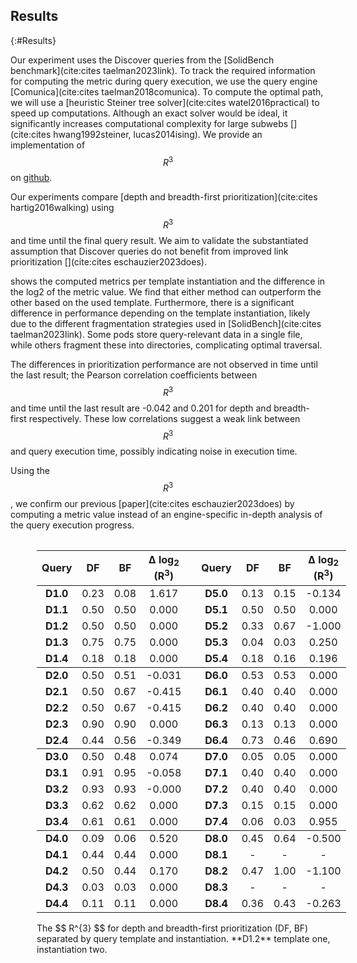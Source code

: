 ## Results
{:#Results}

Our experiment uses the Discover queries from the [SolidBench benchmark](cite:cites taelman2023link).
To track the required information for computing the metric during query execution, we use the query engine [Comunica](cite:cites taelman2018comunica).
To compute the optimal path, we will use a [heuristic Steiner tree solver](cite:cites watel2016practical) to speed up computations. 
Although an exact solver would be ideal, it significantly increases computational complexity for large subwebs [](cite:cites hwang1992steiner, lucas2014ising). 
We provide an implementation of $$ R^{3} $$ on [github](https://github.com/RubenEschauzier/metric-link-prioritisation-performance/tree/master).

Our experiments compare [depth and breadth-first prioritization](cite:cites hartig2016walking) using $$ R^{3} $$ and time until the final query result.
We aim to validate the substantiated assumption that Discover queries do not benefit from improved link prioritization [](cite:cites eschauzier2023does).

[](#metric-results) shows the computed metrics per template instantiation and the difference in the log2 of the metric value. 
We find that either method can outperform the other based on the used template.
Furthermore, there is a significant difference in performance depending on the template instantiation, likely due to the different fragmentation strategies used in [SolidBench](cite:cites taelman2023link).
Some pods store query-relevant data in a single file, while others fragment these into directories, complicating optimal traversal.

The differences in prioritization performance are not observed in time until the last result; the Pearson correlation coefficients between $$ R^{3} $$ and time until the last result are -0.042 and 0.201 for depth and breadth-first respectively. 
These low correlations suggest a weak link between $$ R^{3} $$ and query execution time, possibly indicating noise in execution time.

Using the $$ R^{3} $$, we confirm our previous [paper](cite:cites eschauzier2023does) by computing a metric value instead of an engine-specific in-depth analysis of the query execution progress.

<style>
table thead {
  border-bottom: 1px solid;
}

th,
td {
text-align:center;
}
tbody, th {
text-align:center; 
}

@media print {
    @page {
      margin: 2.5cm;   
    }
    div.row > div {
      display: inline-block;  
      border: solid 1px #ccc;
      margin: 0.2cm;
    }
    div.row {
      display: block;
    }
    tbody, th {
        text-align:center; 
    }

}


.table {
    display: table;
    border-spacing: 2px;
}
.row {
    display: table-row;
}
.row > div {
    display: table-cell;
    border: solid 1px #ccc;
    padding: 2px;
}
caption {
    caption-side: bottom;
}
</style>

<figure id="metric-results" class="table" markdown="1">

<table>
  <thead>
    <tr style="text-align: right;">
      <th>Query</th>
      <th>DF</th>
      <th>BF</th>
      <th>&Delta; log<sub>2</sub> (R<sup>3</sup>)</th>
    <th></th>
      <th>Query</th>
      <th>DF</th>
      <th>BF</th>
      <th>&Delta; log<sub>2</sub> (R<sup>3</sup>)</th>
    </tr>
  </thead>
  <tbody>
    <tr>
      <td> <b>D1.0</b> </td>
      <td>0.23</td>
      <td>0.08</td>
      <td>1.617</td>
      <td></td>
      <td> <b>D5.0</b> </td>
      <td>0.13</td>
      <td>0.15</td>
      <td>-0.134</td>
    </tr>
    <tr>
      <td> <b>D1.1</b> </td>
      <td>0.50</td>
      <td>0.50</td>
      <td>0.000</td>
      <td> </td>
      <td> <b>D5.1</b> </td>
      <td>0.50</td>
      <td>0.50</td>
      <td>0.000</td>
    </tr>
    <tr>
      <td> <b>D1.2</b> </td>
      <td>0.50</td>
      <td>0.50</td>
      <td>0.000</td>
      <td> </td>
      <td> <b>D5.2</b> </td>
      <td>0.33</td>
      <td>0.67</td>
      <td>-1.000</td>
    </tr>
    <tr>
      <td > <b>D1.3</b> </td>
      <td>0.75</td>
      <td>0.75</td>
      <td>0.000</td>
      <td> </td>
      <td> <b>D5.3</b> </td>
      <td>0.04</td>
      <td>0.03</td>
      <td>0.250</td>
    </tr>
    <tr>
      <td > <b>D1.4</b> </td>
      <td>0.18</td>
      <td>0.18</td>
      <td>0.000</td>
      <td> </td>
      <td> <b>D5.4</b> </td>
      <td>0.18</td>
      <td>0.16</td>
      <td>0.196</td>
    </tr>
    <tr style="border-top: 1px solid !important">
      <td > <b>D2.0</b> </td>
      <td>0.50</td>
      <td>0.51</td>
      <td>-0.031</td>
      <td> </td>
      <td> <b>D6.0</b> </td>
      <td>0.53</td>
      <td>0.53</td>
      <td>0.000</td>
    </tr>
    <tr>
      <td > <b>D2.1</b> </td>
      <td>0.50</td>
      <td>0.67</td>
      <td>-0.415</td>
      <td> </td>
      <td> <b>D6.1</b> </td>
      <td>0.40</td>
      <td>0.40</td>
      <td>0.000</td>
    </tr>
    <tr>
      <td > <b>D2.2</b> </td>
      <td>0.50</td>
      <td>0.67</td>
      <td>-0.415</td>
      <td> </td>
      <td> <b>D6.2</b> </td>
      <td>0.40</td>
      <td>0.40</td>
      <td>0.000</td>
    </tr>
    <tr>
      <td > <b>D2.3</b> </td>
      <td>0.90</td>
      <td>0.90</td>
      <td>0.000</td>
      <td> </td>
      <td> <b>D6.3</b> </td>
      <td>0.13</td>
      <td>0.13</td>
      <td>0.000</td>
    </tr>
    <tr>
      <td > <b>D2.4</b> </td>
      <td>0.44</td>
      <td>0.56</td>
      <td>-0.349</td>
      <td> </td>
      <td> <b>D6.4</b> </td>
      <td>0.73</td>
      <td>0.46</td>
      <td>0.690</td>
    </tr>
        <tr>
    </tr>
    <tr style="border-top: 1px solid">
      <td > <b>D3.0</b> </td>
      <td>0.50</td>
      <td>0.48</td>
      <td>0.074</td>
      <td> </td>
      <td> <b>D7.0</b> </td>
      <td>0.05</td>
      <td>0.05</td>
      <td>0.000</td>
    </tr>
    <tr>
      <td > <b>D3.1</b> </td>
      <td>0.91</td>
      <td>0.95</td>
      <td>-0.058</td>
      <td> </td>
      <td> <b>D7.1</b> </td>
      <td>0.40</td>
      <td>0.40</td>
      <td>0.000</td>
    </tr>
    <tr>
      <td > <b>D3.2</b> </td>
      <td>0.93</td>
      <td>0.93</td>
      <td>-0.000</td>
      <td> </td>
      <td> <b>D7.2</b> </td>
      <td>0.40</td>
      <td>0.40</td>
      <td>0.000</td>
    </tr>
    <tr>
      <td > <b>D3.3</b> </td>
      <td>0.62</td>
      <td>0.62</td>
      <td>0.000</td>
      <td> </td>
      <td> <b>D7.3</b> </td>
      <td>0.15</td>
      <td>0.15</td>
      <td>0.000</td>
    </tr>
    <tr>
      <td > <b>D3.4</b> </td>
      <td>0.61</td>
      <td>0.61</td>
      <td>0.000</td>
      <td> </td>
      <td> <b>D7.4</b> </td>
      <td>0.06</td>
      <td>0.03</td>
      <td>0.955</td>
    </tr>
    <tr style="border-top: 1px solid">
      <td > <b>D4.0</b> </td>
      <td>0.09</td>
      <td>0.06</td>
      <td>0.520</td>
      <td> </td>
      <td> <b>D8.0</b> </td>
      <td>0.45</td>
      <td>0.64</td>
      <td>-0.500</td>
    </tr>
    <tr>
      <td > <b>D4.1</b> </td>
      <td>0.44</td>
      <td>0.44</td>
      <td>0.000</td>
      <td> </td>
      <td> <b>D8.1</b> </td>
      <td>-</td>
      <td>-</td>
      <td>-</td>
    </tr>
    <tr>
      <td > <b>D4.2</b> </td>
      <td>0.50</td>
      <td>0.44</td>
      <td>0.170</td>
      <td> </td>
      <td> <b>D8.2</b> </td>
      <td>0.47</td>
      <td>1.00</td>
      <td>-1.100</td>
    </tr>
    <tr>
      <td > <b>D4.3</b> </td>
      <td>0.03</td>
      <td>0.03</td>
      <td>0.000</td>
      <td> </td>
      <td> <b>D8.3</b> </td>
      <td>-</td>
      <td>-</td>
      <td>-</td>
    </tr>
    <tr>
      <td > <b>D4.4</b> </td>
      <td>0.11</td>
      <td>0.11</td>
      <td>0.000</td>
      <td> </td>
      <td> <b>D8.4</b> </td>
      <td>0.36</td>
      <td>0.43</td>
      <td>-0.263</td>
    </tr>
  </tbody>
</table>

<figcaption markdown="block">
The $$ R^{3} $$ for depth and breadth-first prioritization (DF, BF) separated by query template and instantiation. **D1.2** template one, instantiation two.
</figcaption>

</figure>
